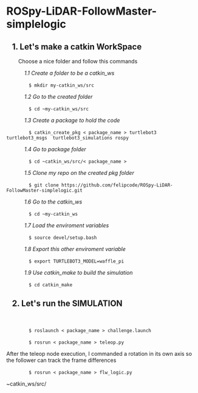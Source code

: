 # __ROSpy-LiDAR-FollowMaster-simplelogic__


## &nbsp;&nbsp; __1. Let's make a catkin WorkSpace__ 

&nbsp;&nbsp; &nbsp;&nbsp; &nbsp;&nbsp;Choose a nice folder and follow this commands

&nbsp;&nbsp; &nbsp;&nbsp; &nbsp;&nbsp; &nbsp;&nbsp; _1.1 Create a folder to be a catkin_ws_

&nbsp;&nbsp; &nbsp;&nbsp; &nbsp;&nbsp; &nbsp;&nbsp; &nbsp;&nbsp; 
`$ mkdir my-catkin_ws/src`

&nbsp;&nbsp; &nbsp;&nbsp; &nbsp;&nbsp; &nbsp;&nbsp; _1.2 Go to the created folder_

&nbsp;&nbsp; &nbsp;&nbsp; &nbsp;&nbsp; &nbsp;&nbsp; &nbsp;&nbsp; 
`$ cd ~my-catkin_ws/src`


&nbsp;&nbsp; &nbsp;&nbsp; &nbsp;&nbsp; &nbsp;&nbsp; _1.3 Create a package to hold the code_

&nbsp;&nbsp; &nbsp;&nbsp; &nbsp;&nbsp; &nbsp;&nbsp; &nbsp;&nbsp; 
`$ catkin_create_pkg < package_name > turtlebot3  turtlebot3_msgs  turtlebot3_simulations rospy
`


&nbsp;&nbsp; &nbsp;&nbsp; &nbsp;&nbsp; &nbsp;&nbsp; _1.4 Go to package folder_

&nbsp;&nbsp; &nbsp;&nbsp; &nbsp;&nbsp; &nbsp;&nbsp; &nbsp;&nbsp; 
`$ cd ~catkin_ws/src/< package_name >`



&nbsp;&nbsp; &nbsp;&nbsp; &nbsp;&nbsp; &nbsp;&nbsp; _1.5 Clone my repo on the created pkg folder_

&nbsp;&nbsp; &nbsp;&nbsp; &nbsp;&nbsp; &nbsp;&nbsp; &nbsp;&nbsp; 
`$ git clone https://github.com/felipcode/ROSpy-LiDAR-FollowMaster-simplelogic.git`



&nbsp;&nbsp; &nbsp;&nbsp; &nbsp;&nbsp; &nbsp;&nbsp; _1.6 Go to the catkin_ws_

&nbsp;&nbsp; &nbsp;&nbsp; &nbsp;&nbsp; &nbsp;&nbsp; &nbsp;&nbsp; 
`$ cd ~my-catkin_ws`


&nbsp;&nbsp; &nbsp;&nbsp; &nbsp;&nbsp; &nbsp;&nbsp; _1.7 Load the enviroment variables_

&nbsp;&nbsp; &nbsp;&nbsp; &nbsp;&nbsp; &nbsp;&nbsp; &nbsp;&nbsp; 
`$ source devel/setup.bash`


&nbsp;&nbsp; &nbsp;&nbsp; &nbsp;&nbsp; &nbsp;&nbsp; _1.8 Export this other enviroment variable_

&nbsp;&nbsp; &nbsp;&nbsp; &nbsp;&nbsp; &nbsp;&nbsp; &nbsp;&nbsp; 
`$ export TURTLEBOT3_MODEL=waffle_pi`


&nbsp;&nbsp; &nbsp;&nbsp; &nbsp;&nbsp; &nbsp;&nbsp; _1.9 Use catkin_make to build the simulation_

&nbsp;&nbsp; &nbsp;&nbsp; &nbsp;&nbsp; &nbsp;&nbsp; &nbsp;&nbsp; 
`$ cd catkin_make`


## &nbsp;&nbsp; __2. Let's run the SIMULATION__
&nbsp;&nbsp; &nbsp;&nbsp; &nbsp;&nbsp;



&nbsp;&nbsp; &nbsp;&nbsp; &nbsp;&nbsp; &nbsp;&nbsp; &nbsp;&nbsp; 
`$ roslaunch < package_name > challenge.launch`

&nbsp;&nbsp; &nbsp;&nbsp; &nbsp;&nbsp; &nbsp;&nbsp; &nbsp;&nbsp; 
`$ rosrun < package_name > teleop.py`

After the teleop node execution, I commanded a rotation in its own axis so the follower can track the frame differences

&nbsp;&nbsp; &nbsp;&nbsp; &nbsp;&nbsp; &nbsp;&nbsp; &nbsp;&nbsp; 
`$ rosrun < package_name > flw_logic.py`



~catkin_ws/src/
